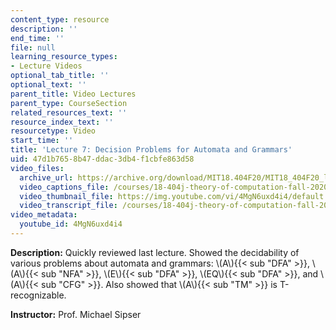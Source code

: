 ```yaml
---
content_type: resource
description: ''
end_time: ''
file: null
learning_resource_types:
- Lecture Videos
optional_tab_title: ''
optional_text: ''
parent_title: Video Lectures
parent_type: CourseSection
related_resources_text: ''
resource_index_text: ''
resourcetype: Video
start_time: ''
title: 'Lecture 7: Decision Problems for Automata and Grammars'
uid: 47d1b765-8b47-ddac-3db4-f1cbfe863d58
video_files:
  archive_url: https://archive.org/download/MIT18.404F20/MIT18_404F20_lec07_300k.mp4
  video_captions_file: /courses/18-404j-theory-of-computation-fall-2020/ac60581cbf3050d787d66c6473461278_4MgN6uxd4i4.vtt
  video_thumbnail_file: https://img.youtube.com/vi/4MgN6uxd4i4/default.jpg
  video_transcript_file: /courses/18-404j-theory-of-computation-fall-2020/1b34887be491d500d385f8fb88eb20f0_4MgN6uxd4i4.pdf
video_metadata:
  youtube_id: 4MgN6uxd4i4
---
```


**Description:** Quickly reviewed last lecture. Showed the decidability of various problems about automata and grammars: \\(A\\){{< sub "DFA" >}}, \\(A\\){{< sub "NFA" >}}, \\(E\\){{< sub "DFA" >}}, \\(EQ\\){{< sub "DFA" >}}, and \\(A\\){{< sub "CFG" >}}. Also showed that \\(A\\){{< sub "TM" >}} is T-recognizable.

**Instructor:** Prof. Michael Sipser
